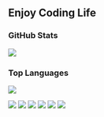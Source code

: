 ## Enjoy Coding Life

### GitHub Stats

![](https://github-readme-stats.vercel.app/api?username=makisevon&show_icons=true)

### Top Languages

![](https://github-readme-stats.vercel.app/api/top-langs/?username=makisevon&exclude_repo=makisevon,makisevon.net&langs_count=10&layout=compact)

[![](https://img.shields.io/badge/-Go-00add8?&logo=go&logoColor=white)](https://go.dev)
[![](https://img.shields.io/badge/-Rust-000000?&logo=rust&logoColor=white)](https://www.rust-lang.org)
[![](https://img.shields.io/badge/-Haskell-5d4f85?&logo=haskell&logoColor=white)](https://www.haskell.org)
![](https://img.shields.io/badge/-C-a8b9cc?&logo=c&logoColor=white)
![](https://img.shields.io/badge/-C++-00599c?&logo=cplusplus&logoColor=white)
[![](https://img.shields.io/badge/-Python-3776ab?&logo=python&logoColor=white)](https://www.python.org)
